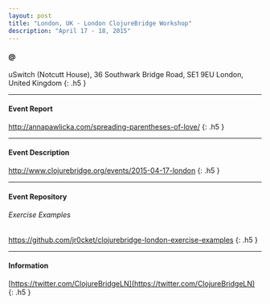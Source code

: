 ```yaml
---
layout: post
title: "London, UK - London ClojureBridge Workshop"
description: "April 17 - 18, 2015"
---
```


#### @

uSwitch (Notcutt House), 36 Southwark Bridge Road, SE1 9EU London, United Kingdom
{: .h5 }

---

#### Event Report

<http://annapawlicka.com/spreading-parentheses-of-love/>
{: .h5 }

---

#### Event Description

<http://www.clojurebridge.org/events/2015-04-17-london>
{: .h5 }

---

#### Event Repository

###### Exercise Examples
<https://github.com/jr0cket/clojurebridge-london-exercise-examples>
{: .h5 }

---

#### Information

[https://twitter.com/ClojureBridgeLN](https://twitter.com/ClojureBridgeLN)
{: .h5 }